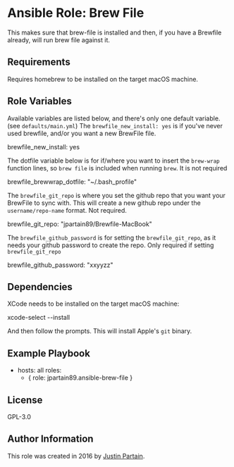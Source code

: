 # Ansible Role: Brew File

This makes sure that brew-file is installed and then, if you have a Brewfile already, will run brew file against it.

## Requirements

Requires homebrew to be installed on the target macOS machine.

## Role Variables

Available variables are listed below, and there's only one default variable. (see `defaults/main.yml`) The `brewfile_new_install: yes` is if you've never used brewfile, and/or you want a new BrewFile file.

  brewfile_new_install: yes

The dotfile variable below is for if/where you want to insert the `brew-wrap` function lines, so `brew file` is included when running `brew`. It is not required

  brewfile_brewwrap_dotfile: "~/.bash_profile"

The `brewfile_git_repo` is where you set the github repo that you want your BrewFile to sync with. This will create a new github repo under the `username/repo-name` format. Not required.

  brewfile_git_repo: "jpartain89/Brewfile-MacBook"

The `brewfile_github_password` is for setting the `brewfile_git_repo`, as it needs your github password to create the repo. Only required if setting `brewfile_git_repo`

  brewfile_github_password: "xxyyzz"

Dependencies
------------

XCode needs to be installed on the target macOS machine:

  xcode-select --install

And then follow the prompts. This will install Apple's `git` binary.

## Example Playbook

  - hosts: all
    roles:
       - { role: jpartain89.ansible-brew-file }

## License

GPL-3.0

## Author Information

This role was created in 2016 by [Justin Partain](https://jpcdi.com). 

